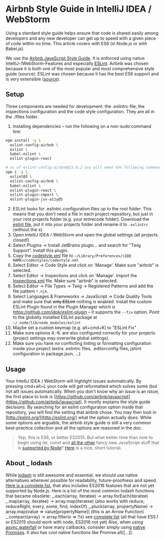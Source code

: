 # Airbnb Style Guide in IntelliJ IDEA / WebStorm

Using a standard style guide helps ensure that code is shared easily among developers and any new developer can get up to speed with a given piece of code within no time.
This article covers with ES6 (in Node.js or with Babel.js).

We use the [Airbnb JavaScript Style Guide](https://github.com/airbnb/javascript). It is enforced using native IntelliJ-/WebStorm-Features and especially [ESLint](http://eslint.org/). 
Airbnb was chosen because it is both one of the most popular and most comprehensive style guide (source). ESLint was chosen because it has the best ES6 support and is very extensible ([source](http://noeticforce.com/best-javascript-style-guide-for-maintainable-code)).

## Setup

Three components are needed for development: the .eslintrc file, the inspections configuration and the code style configuration. They are all in the ./files folder.

1. Installing dependencies – run the following on a non-sudo command line:

```sh
npm install -g \
  eslint-config-airbnb \
  eslint \
  babel-eslint \
  eslint-plugin-react

# as of eslint-config-airbnb@15.0.2 you will need the following command:
npm i -g \
  eslint@3 \
  eslint-config-airbnb \
  babel-eslint \
  eslint-plugin-react \
  eslint-plugin-import \
  eslint-plugin-jsx-a11y@5
```

2. ESLint looks for .eslintrc configuration files up to the root folder. This means that you don't need a file in each project repository, but just in your root projects folder (e.g. your entrecode folder). Download the [eslint file](./files/x.eslintrc), put it into your projects folder and rename it to `.eslintrc` (without the x).
3. Open IntelliJ IDEA / WebStorm and open the global settings (all projects closed!)
4. Select Plugins -> Install JetBrains plugin… and search for "Twig Support". Install this plugin.
5. Copy the [codestyle.xml](./files/codestyle.xml) file to `~/Library/Preferences/<IDE NAME>/codestyles/codestyle.xml`
6. Select Editor -> Code Style and click on 'Manage'. Make sure "airbnb" is selected.
7. Select Editor -> Inspections and click on 'Manage'. Import the [Inspections.xml](./files/Inspections.xml) file. Make sure "airbnb" is selected.
8. Select Editor -> File Types -> Twig -> Registered Patterns and add the file pattern `*.njk`.
9. Select Languages & Frameworks -> JavaScript -> Code Quality Tools and make sure that <s>only ESLint</s> nothing is enabled. Install the custom ESLint Plugin found in the Plugin Manager which is https://github.com/idok/eslint-plugin – it supports the `--fix` option. Point to the globally installed ESLint package at `~/.node/lib/node_modules/eslint`
10. Maybe set a custom keymap (e.g. alt+cmd+K) to "ESLint Fix"
11. Make sure options 4.-6. are also configured correctly for your projects (project settings may overwrite global settings).
12. Make sure you have no conflicting linting or formatting configuration inside your project (extra .eslintrc files, .editorconfig files, jshint configuration in package.json, ...)

## Usage

Your IntelliJ IDEA / WebStorm will highlight issues automatically. By pressing cmd+alt+L your code will get reformatted which solves some (but not all) issues automatically.
When you don't know why an issue is an issue, the first place to look is [https://github.com/airbnb/javascript](https://github.com/airbnb/javascript). It mostly explains the style guide decisions. By searching for an eslint configuration option inside that repository, you will find the setting that airbnb chose. You may then look in [http://eslint.org/](http://eslint.org/) what the option actually does.
While some options are arguable, the airbnb style guide is still a very common best-practice collection and all the options are reasoned in the doc.

> Yep, this is ES6, or better ES2015. But what better time than now to begin using let, const and [all the other](http://es6-features.org/) fancy new JavaScript stuff that is [supported by Node](http://node.green/)? [Here](https://babeljs.io/docs/learn-es2015/) is a nice, short tutorial.
 

## About _ lodash
While [lodash](https://lodash.com/) is still awesome and essential, we should use native alternatives wherever possible for readability, future-proofness and speed.
[Here is a complete list](https://www.reindex.io/blog/you-might-not-need-underscore/), that also includes ES2016 features that are not yet supported by Node.js. Here is a list of the most common lodash functions that became obsolete:
_.each(array, iteratee) → array.forEach(iteratee)
_.map(array, iteratee) → array.map(iteratee) (also works with reduce, reduceRight, every, some, find, indexOf)
_.pluck(array, propertyName) → array.map(value => value[propertyName]) (this is an Arrow Function)
_.compact(array) → array.filter(x => !!x)
see [complete list](https://www.reindex.io/blog/you-might-not-need-underscore/) (all that have ES5.1 or ES2015 should work with node, ES2016 not yet)
Also, when using [async.waterfall](https://github.com/caolan/async#waterfall) or have many callbacks, consider simply using [native Promises](https://promisesaplus.com/). It also has cool native functions like Promise.all([...]).

